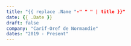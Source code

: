 ```yaml
---
title: "{{ replace .Name "-" " " | title }}"
date: {{ .Date }}
draft: false
company: "Carif-Oref de Normandie"
dates: "2019 - Present"
---
```

